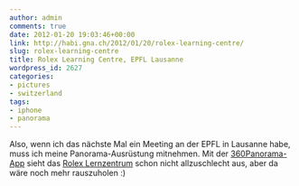 ```yaml
---
author: admin
comments: true
date: 2012-01-20 19:03:46+00:00
link: http://habi.gna.ch/2012/01/20/rolex-learning-centre/
slug: rolex-learning-centre
title: Rolex Learning Centre, EPFL Lausanne
wordpress_id: 2627
categories:
- pictures
- switzerland
tags:
- iphone
- panorama
---
```


Also, wenn ich das nächste Mal ein Meeting an der EPFL in Lausanne habe, muss ich meine Panorama-Ausrüstung mitnehmen. Mit der [360Panorama-App](http://occipital.com/360/app) sieht das [Rolex Lernzentrum](http://www.rolexlearningcenter.ch/) schon nicht allzuschlecht aus, aber da wäre noch mehr rauszuholen :)




